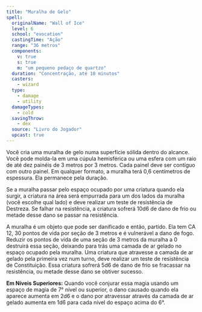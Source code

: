 ```yaml
---
title: "Muralha de Gelo"
spell:
  originalName: "Wall of Ice"
  level: 6
  school: "evocation"
  castingTime: "Ação"
  range: "36 metros"
  components:
    v: true
    s: true
    m: "um pequeno pedaço de quartzo"
  duration: "Concentração, até 10 minutos"
  casters:
    - wizard
  type:
    - damage
    - utility
  damageTypes:
    - cold
  savingThrow:
    - dex
  source: "Livro do Jogador"
  upcast: true
---
```


Você cria uma muralha de gelo numa superfície sólida dentro do alcance. Você pode molda-la em uma cúpula hemisférica ou uma esfera com um raio de até dez painéis de 3 metros por 3 metros. Cada painel deve ser contíguo com outro painel. Em qualquer formato, a muralha terá 0,6 centímetros de espessura. Ela permanece pela duração.

Se a muralha passar pelo espaço ocupado por uma criatura quando ela surgir, a criatura na área será empurrada para um dos lados da muralha (você escolhe qual lado) e deve realizar um teste de resistência de Destreza. Se falhar na resistência, a criatura sofrerá 10d6 de dano de frio ou metade desse dano se passar na resistência.

A muralha é um objeto que pode ser danificado e então, partido. Ela tem CA 12, 30 pontos de vida por seção de 3 metros e é vulnerável a dano de fogo. Reduzir os pontos de vida de uma seção de 3 metros da muralha a 0 destruirá essa seção, deixando para trás uma camada de ar gelado no espaço ocupado pela muralha. Uma criatura que atravesse a camada de ar gelado pela primeira vez num turno, deve realizar um teste de resistência de Constituição. Essa criatura sofrerá 5d6 de dano de frio se fracassar na resistência, ou metade desse dano se obtiver sucesso.

**Em Níveis Superiores:** Quando você conjurar essa magia usando um espaço de magia de 7° nível ou superior, o dano causado quando ela aparece aumenta em 2d6 e o dano por atravessar através da camada de ar gelado aumenta em 1d6 para cada nível do espaço acima do 6°.
